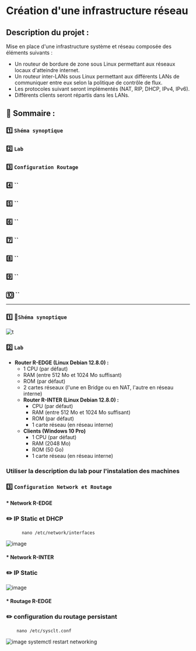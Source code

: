 # Création d'une infrastructure réseau
## Description du projet :
Mise en place d'une infrastructure système et réseau composée des éléments suivants :
- Un routeur de bordure de zone sous Linux permettant aux réseaux locaux d'atteindre internet.
- Un routeur inter-LANs sous Linux permettant aux différents LANs de communiquer entre eux selon la politique de contrôle de flux.
- Les protocoles suivant seront implémentés (NAT, RIP, DHCP, IPv4, IPv6).
- Différents clients seront répartis dans les LANs.
## 📖 Sommaire :
### 1️⃣ `Shéma synoptique`
### 2️⃣ `Lab`
### 3️⃣ `Configuration Routage`
### 4️⃣ ``
### 5️⃣ ``
### 6️⃣ ``
### 7️⃣ ``
### 8️⃣ ``
### 9️⃣ ``
### 🔟 ``







---
### 1️⃣ 📒`Shéma synoptique`

![t](https://github-production-user-asset-6210df.s3.amazonaws.com/182364873/392114909-5bbe9964-2f54-4747-979a-a7e1e963e271.png?X-Amz-Algorithm=AWS4-HMAC-SHA256&X-Amz-Credential=AKIAVCODYLSA53PQK4ZA%2F20250102%2Fus-east-1%2Fs3%2Faws4_request&X-Amz-Date=20250102T141055Z&X-Amz-Expires=300&X-Amz-Signature=942f1009c489fdc5ba2603589656cd5e82f828ea99bb81698ee90c0edb141a68&X-Amz-SignedHeaders=host)

### 2️⃣ `Lab`
- **Router R-EDGE (Linux Debian 12.8.0) :**
	- 1 CPU (par défaut)
  	- RAM (entre 512 Mo et 1024 Mo suffisant)
	- ROM (par défaut)
	- 2 cartes réseaux (l'une en Bridge ou en NAT, l'autre en réseau interne)
  - **Router R-INTER (Linux Debian 12.8.0) :**
	- CPU (par défaut)
  	- RAM (entre 512 Mo et 1024 Mo suffisant)
	- ROM (par défaut)
	- 1 carte réseau (en réseau interne)
  - **Clients (Windows 10 Pro)**
	- 1 CPU (par défaut)
  	- RAM (2048 Mo)
	- ROM (50 Go)
	- 1 carte réseau (en réseau interne)
### Utiliser la description du lab pour l'instalation des machines
### 3️⃣ `Configuration Network et Routage`
#### * Network R-EDGE
### ✏️ IP Static et DHCP
          nano /etc/network/interfaces
![image](https://github.com/user-attachments/assets/fb526709-5242-4ae6-824e-fb9e7f260630)
#### * Network R-INTER
### ✏️ IP Static  
![image](https://github.com/user-attachments/assets/4e972086-425c-4e21-9279-38e85026b069)
#### * Routage R-EDGE 
### ✏️ configuration du routage persistant
        nano /etc/sysclt.conf
![image](https://github.com/user-attachments/assets/5852c7e9-9c6c-41ee-aea1-2e2abd10f51f)
        systemctl restart networking



























